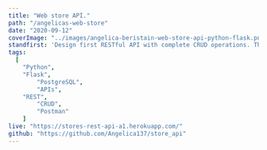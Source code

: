 ```yaml
---
title: "Web store API."
path: "/angelicas-web-store"
date: "2020-09-12"
coverImage: "../images/angelica-beristain-web-store-api-python-flask.png"
standfirst: 'Design first RESTful API with complete CRUD operations. The API is live, but you will need a client such as Postman to interact with its live version.'
tags:
  [
    "Python",
    "Flask",
		"PostgreSQL",
		"APIs",
    "REST",
		"CRUD",
		"Postman"
	]
live: "https://stores-rest-api-a1.herokuapp.com/"
github: "https://github.com/Angelica137/store_api"
---
```

